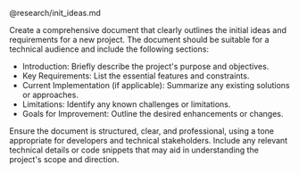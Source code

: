 @research/init_ideas.md

Create a comprehensive document that clearly outlines the initial ideas and requirements for a new project. The document should be suitable for a technical audience and include the following sections:
- Introduction: Briefly describe the project's purpose and objectives.
- Key Requirements: List the essential features and constraints.
- Current Implementation (if applicable): Summarize any existing solutions or approaches.
- Limitations: Identify any known challenges or limitations.
- Goals for Improvement: Outline the desired enhancements or changes.

Ensure the document is structured, clear, and professional, using a tone appropriate for developers and technical stakeholders. Include any relevant technical details or code snippets that may aid in understanding the project's scope and direction.
